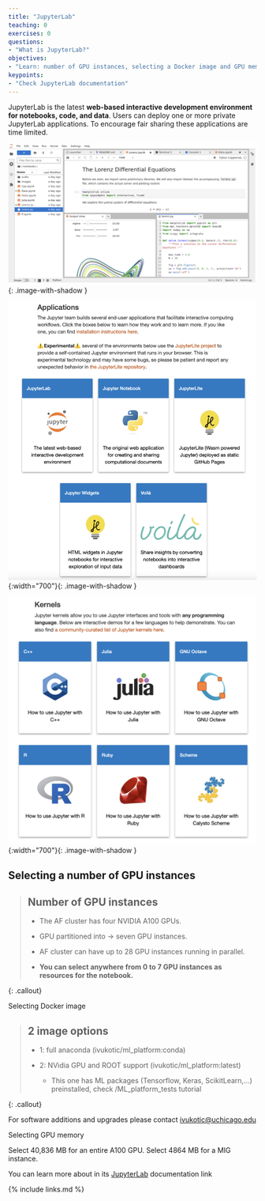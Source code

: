 ```yaml
---
title: "JupyterLab"
teaching: 0
exercises: 0
questions:
- "What is JupyterLab?"
objectives:
- "Learn: number of GPU instances, selecting a Docker image and GPU memory"
keypoints:
- "Check JupyterLab documentation"
---
```


JupyterLab is the latest <strong>web-based interactive development environment for notebooks, code, and data</strong>. 
Users can deploy one or more private JupyterLab applications. To encourage fair sharing these applications are time limited. 

![image info](./../fig/Jupiter.png){: .image-with-shadow }

![image info](./../fig/JupiterApplications.png){:width="700"}{: .image-with-shadow }

![image info](./../fig/JupiterKernels.png){:width="700"}{: .image-with-shadow }


## Selecting a number of GPU instances
> ## Number of GPU instances
>
> - The AF cluster has four NVIDIA A100 GPUs. 
>
> - GPU partitioned into -> seven GPU instances.
>
> - AF cluster can have up to 28 GPU instances running in parallel.
>
> - **You can select anywhere from 0 to 7 GPU instances as resources for the notebook.**
>
{: .callout}

Selecting Docker image
> ## 2 image options
>
> - 1: full anaconda (ivukotic/ml_platform:conda)
>
> - 2: NVidia GPU and ROOT support (ivukotic/ml_platform:latest)
>   - This one has ML packages (Tensorflow, Keras, ScikitLearn,...) preinstalled, check /ML_platform_tests tutorial
> 
{: .callout}

For software additions and upgrades please contact ivukotic@uchicago.edu

Selecting GPU memory

Select 40,836 MB for an entire A100 GPU. Select 4864 MB for a MIG instance.

You can learn more about in its  <a href="https://jupyterlab.readthedocs.io/en/stable/user/interface.html">JupyterLab</a> documentation link

{% include links.md %}

